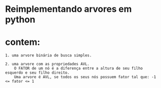 # Reimplementando arvores em python

# contem:

    1. uma arvore binária de busca simples.

    2. uma arvore com as propriedades AVL. 
        O FATOR de um nó é a diferença entre a altura de seu filho esquerdo e seu filho direito.
        Uma arvore é AVL, se todos os seus nós possuem fator tal que: -1 <= fator <= 1
